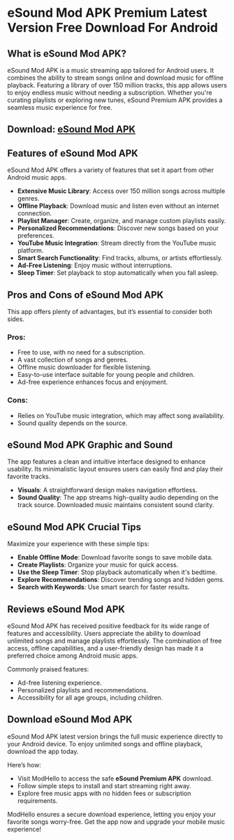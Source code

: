 # eSound Mod APK Premium Latest Version Free Download For Android

## What is eSound Mod APK?  
eSound Mod APK is a music streaming app tailored for Android users. It combines the ability to stream songs online and download music for offline playback. Featuring a library of over 150 million tracks, this app allows users to enjoy endless music without needing a subscription. Whether you're curating playlists or exploring new tunes, eSound Premium APK provides a seamless music experience for free.  

## Download: [eSound Mod APK ](https://modhello.com/esound/)

## Features of eSound Mod APK  
eSound Mod APK offers a variety of features that set it apart from other Android music apps.  

- **Extensive Music Library**: Access over 150 million songs across multiple genres.  
- **Offline Playback**: Download music and listen even without an internet connection.  
- **Playlist Manager**: Create, organize, and manage custom playlists easily.  
- **Personalized Recommendations**: Discover new songs based on your preferences.  
- **YouTube Music Integration**: Stream directly from the YouTube music platform.  
- **Smart Search Functionality**: Find tracks, albums, or artists effortlessly.  
- **Ad-Free Listening**: Enjoy music without interruptions.  
- **Sleep Timer**: Set playback to stop automatically when you fall asleep.  

## Pros and Cons of eSound Mod APK  
This app offers plenty of advantages, but it’s essential to consider both sides.  

### Pros:  
- Free to use, with no need for a subscription.  
- A vast collection of songs and genres.  
- Offline music downloader for flexible listening.  
- Easy-to-use interface suitable for young people and children.  
- Ad-free experience enhances focus and enjoyment.  

### Cons:  
- Relies on YouTube music integration, which may affect song availability.  
- Sound quality depends on the source.  

## eSound Mod APK Graphic and Sound  
The app features a clean and intuitive interface designed to enhance usability. Its minimalistic layout ensures users can easily find and play their favorite tracks.  

- **Visuals**: A straightforward design makes navigation effortless.  
- **Sound Quality**: The app streams high-quality audio depending on the track source. Downloaded music maintains consistent sound clarity.  

## eSound Mod APK Crucial Tips  
Maximize your experience with these simple tips:  

- **Enable Offline Mode**: Download favorite songs to save mobile data.  
- **Create Playlists**: Organize your music for quick access.  
- **Use the Sleep Timer**: Stop playback automatically when it's bedtime.  
- **Explore Recommendations**: Discover trending songs and hidden gems.  
- **Search with Keywords**: Use smart search for faster results.  

## Reviews eSound Mod APK  
eSound Mod APK has received positive feedback for its wide range of features and accessibility. Users appreciate the ability to download unlimited songs and manage playlists effortlessly. The combination of free access, offline capabilities, and a user-friendly design has made it a preferred choice among Android music apps.  

Commonly praised features:  
- Ad-free listening experience.  
- Personalized playlists and recommendations.  
- Accessibility for all age groups, including children.  

## Download eSound Mod APK  
eSound Mod APK latest version brings the full music experience directly to your Android device. To enjoy unlimited songs and offline playback, download the app today.  

Here’s how:  
- Visit ModHello to access the safe **eSound Premium APK** download.  
- Follow simple steps to install and start streaming right away.  
- Explore free music apps with no hidden fees or subscription requirements.  

ModHello ensures a secure download experience, letting you enjoy your favorite songs worry-free. Get the app now and upgrade your mobile music experience!  

